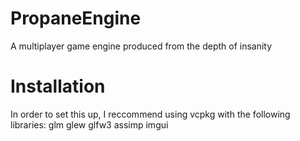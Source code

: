 # PropaneEngine
A multiplayer game engine produced from the depth of insanity

# Installation
In order to set this up, I reccommend using vcpkg with the following libraries:
glm
glew
glfw3
assimp
imgui